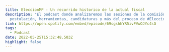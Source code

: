 ```yaml
---
title: EleccionMP - Un recorrido historico de la actual fiscal
description: "El podcast donde analizaremos las sesiones de la comisión de
  postulación, herramientas, candidaturas y más del proceso de #EleccionMP"
link: https://open.spotify.com/embed/episode/69sgshhYR5ivPVwOJYc4sG
tags:
  - Podcast
date: 2022-05-25T15:32:48.503Z
highlight: false
---
```

